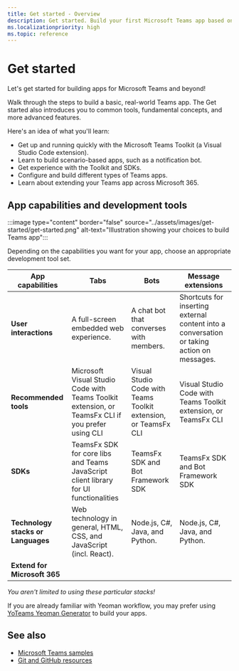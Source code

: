 ```yaml
---
title: Get started - Overview
description: Get started. Build your first Microsoft Teams app based on language (Node.js, C#, Java, and Python) and developement environment, understand app capabilities, SDKs.
ms.localizationpriority: high
ms.topic: reference
---
```

# Get started

Let's get started for building apps for Microsoft Teams and beyond!

Walk through the steps to build a basic, real-world Teams app. The Get started also introduces you to common tools, fundamental concepts, and more advanced features.

Here's an idea of what you'll learn:

* Get up and running quickly with the Microsoft Teams Toolkit (a Visual Studio Code extension).
* Learn to build scenario-based apps, such as a notification bot.
* Get experience with the Toolkit and SDKs.
* Configure and build different types of Teams apps.
* Learn about extending your Teams app across Microsoft 365.

## App capabilities and development tools

:::image type="content" border="false" source="../assets/images/get-started/get-started.png" alt-text="Illustration showing your choices to build Teams app":::

Depending on the capabilities you want for your app, choose an appropriate development tool set.

| App capabilities | Tabs | Bots | Message extensions |
|--------|-------------|--------|--------|
| **User interactions** | A full-screen embedded web experience. | A chat bot that converses with members. | Shortcuts for inserting external content into a conversation or taking action on messages. |
| **Recommended tools** | Microsoft Visual Studio Code with Teams Toolkit extension, or TeamsFx CLI if you prefer using CLI | Visual Studio Code with Teams Toolkit extension, or TeamsFx CLI | Visual Studio Code with Teams Toolkit extension, or TeamsFx CLI |
| **SDKs** | TeamsFx SDK for core libs and Teams JavaScript client library for UI functionalities | TeamsFx SDK and Bot Framework SDK | TeamsFx SDK and Bot Framework SDK |
| **Technology stacks or Languages** | Web technology in general, HTML, CSS, and JavaScript (incl. React). | Node.js, C#, Java, and Python. | Node.js, C#, Java, and Python. |
| **Extend for Microsoft 365** | | | |

*You aren't limited to using these particular stacks!*

If you are already familiar with Yeoman workflow, you may prefer using [YoTeams Yeoman Generator](https://github.com/pnp/generator-teams/blob/master/docs/docs/tutorials/build-your-first-microsoft-teams-app.md) to build your apps.

## See also

* [Microsoft Teams samples](https://github.com/OfficeDev/Microsoft-Teams-Samples#microsoft-teams-samples)
* [Git and GitHub resources](/contribute/additional-resources)
